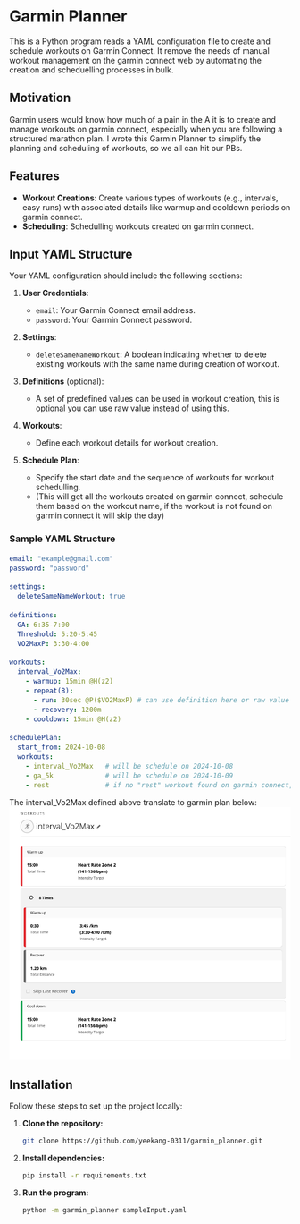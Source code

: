 # Garmin Planner
This is a Python program reads a YAML configuration file to create and schedule workouts on Garmin Connect. It remove the needs of manual workout management on the garmin connect web by automating the creation and scheduelling processes in bulk. 

## Motivation
Garmin users would know how much of a pain in the A it is to create and manage workouts on garmin connect, especially when you are following a structured marathon plan. I wrote this Garmin Planner to simplify the planning and scheduling of workouts, so we all can hit our PBs.


## Features

- **Workout Creations**: Create various types of workouts (e.g., intervals, easy runs) with associated details like warmup and cooldown periods on garmin connect.
- **Scheduling**: Schedulling workouts created on garmin connect.

## Input YAML Structure

Your YAML configuration should include the following sections:

1. **User Credentials**:
   - `email`: Your Garmin Connect email address.
   - `password`: Your Garmin Connect password.

2. **Settings**:
   - `deleteSameNameWorkout`: A boolean indicating whether to delete existing workouts with the same name during creation of workout.

3. **Definitions** (optional):
   - A set of predefined values can be used in workout creation, this is optional you can use raw value instead of using this.

4. **Workouts**:
   - Define each workout details for workout creation.

5. **Schedule Plan**:
   - Specify the start date and the sequence of workouts for workout schedulling. 
   - (This will get all the workouts created on garmin connect, schedule them based on the workout name, if the workout is not found on garmin connect it will skip the day) 

### Sample YAML Structure

```yaml
email: "example@gmail.com"
password: "password"

settings:
  deleteSameNameWorkout: true

definitions:
  GA: 6:35-7:00
  Threshold: 5:20-5:45
  VO2MaxP: 3:30-4:00

workouts:
  interval_Vo2Max:
    - warmup: 15min @H(z2)
    - repeat(8):
      - run: 30sec @P($VO2MaxP) # can use definition here or raw value 3:30-4:00
      - recovery: 1200m
    - cooldown: 15min @H(z2)

schedulePlan:
  start_from: 2024-10-08
  workouts: 
    - interval_Vo2Max   # will be schedule on 2024-10-08
    - ga_5k             # will be schedule on 2024-10-09
    - rest              # if no "rest" workout found on garmin connect, skip this day
```

The interval_Vo2Max defined above translate to garmin plan below:
![garmin plan of interval_Vo2Max](image.png)

## Installation

Follow these steps to set up the project locally:

1. **Clone the repository:**

   ```bash
   git clone https://github.com/yeekang-0311/garmin_planner.git

2. **Install dependencies:**
    ```bash
    pip install -r requirements.txt

3. **Run the program:**
    ```bash
    python -m garmin_planner sampleInput.yaml